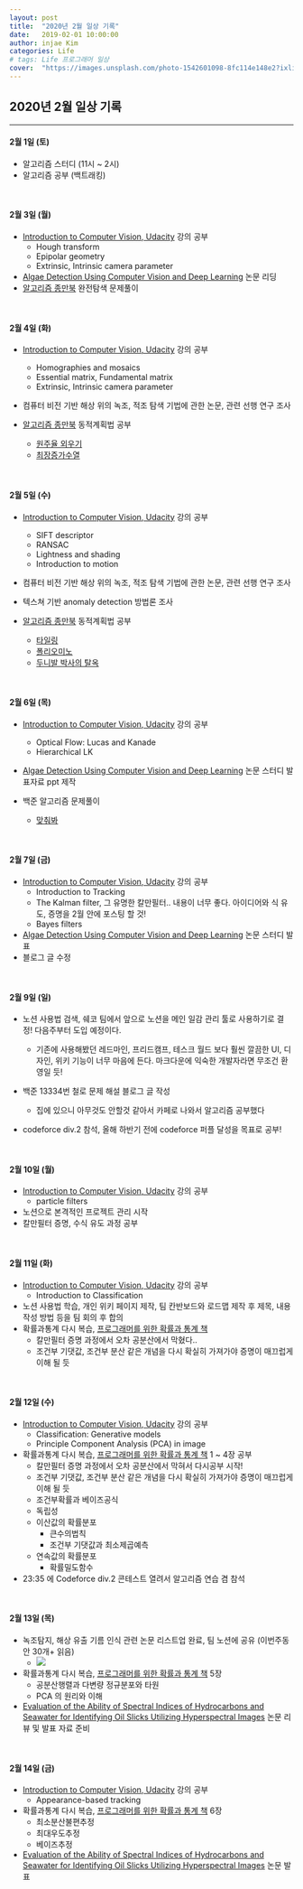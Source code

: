 ```yaml
---
layout: post
title:  "2020년 2월 일상 기록"
date:   2019-02-01 10:00:00
author: injae Kim
categories: Life
# tags:	Life 프로그래머 일상
cover:  "https://images.unsplash.com/photo-1542601098-8fc114e148e2?ixlib=rb-1.2.1&ixid=eyJhcHBfaWQiOjEyMDd9&auto=format&fit=crop&w=750&q=80"
---
```


##  2020년 2월 일상 기록
---

#### 2월 1일 (토)

- 알고리즘 스터디 (11시 ~ 2시)
- 알고리즘 공부 (백트래킹)

<br/>

#### 2월 3일 (월)

- [Introduction to Computer Vision, Udacity](https://classroom.udacity.com/courses/ud810) 강의 공부
  - Hough transform
  - Epipolar geometry
  - Extrinsic, Intrinsic camera parameter
- [Algae Detection Using Computer Vision and Deep Learning](https://arxiv.org/abs/1811.10847) 논문 리딩
- [알고리즘 종만북](http://mobile.kyobobook.co.kr/showcase/book/KOR/9788966260546) 완전탐색 문제풀이

<br/>

#### 2월 4일 (화)
- [Introduction to Computer Vision, Udacity](https://classroom.udacity.com/courses/ud810) 강의 공부
  - Homographies and mosaics
  - Essential matrix, Fundamental matrix
  - Extrinsic, Intrinsic camera parameter

- 컴퓨터 비전 기반 해상 위의 녹조, 적조 탐색 기법에 관한 논문, 관련 선행 연구 조사

- [알고리즘 종만북](http://mobile.kyobobook.co.kr/showcase/book/KOR/9788966260546) 동적계획법 공부
  - [원주율 외우기](https://www.algospot.com/judge/problem/read/PI)
  - [최장증가수열](https://www.algospot.com/judge/problem/read/LIS)

<br/>

#### 2월 5일 (수)
- [Introduction to Computer Vision, Udacity](https://classroom.udacity.com/courses/ud810) 강의 공부
  - SIFT descriptor
  - RANSAC
  - Lightness and shading
  - Introduction to motion

- 컴퓨터 비전 기반 해상 위의 녹조, 적조 탐색 기법에 관한 논문, 관련 선행 연구 조사

- 텍스쳐 기반 anomaly detection 방법론 조사

- [알고리즘 종만북](http://mobile.kyobobook.co.kr/showcase/book/KOR/9788966260546) 동적계획법 공부
  - [타일링](https://www.algospot.com/judge/problem/read/TILING2)
  - [폴리오미노](https://www.algospot.com/judge/problem/read/POLY)
  - [두니발 박사의 탈옥](https://www.algospot.com/judge/problem/read/NUMB3RS)

<br/>

#### 2월 6일 (목)

- [Introduction to Computer Vision, Udacity](https://classroom.udacity.com/courses/ud810) 강의 공부
  - Optical Flow: Lucas and Kanade
  - Hierarchical LK

- [Algae Detection Using Computer Vision and Deep Learning](https://arxiv.org/abs/1811.10847) 논문 스터디 발표자료 ppt 제작

- 백준 알고리즘 문제풀이
  - [맞춰봐](https://www.acmicpc.net/problem/1248)

<br/>

#### 2월 7일 (금)

- [Introduction to Computer Vision, Udacity](https://classroom.udacity.com/courses/ud810) 강의 공부
  - Introduction to Tracking
  - The Kalman filter, 그 유명한 칼만필터.. 내용이 너무 좋다. 아이디어와 식 유도, 증명을 2월 안에 포스팅 할 것!
  - Bayes filters
- [Algae Detection Using Computer Vision and Deep Learning](https://arxiv.org/abs/1811.10847) 논문 스터디 발표
- 블로그 글 수정

<br/>

#### 2월 9일 (일)

- 노션 사용법 검색, 쉐코 팀에서 앞으로 노션을 메인 일감 관리 툴로 사용하기로 결정! 다음주부터 도입 예정이다.
  - 기존에 사용해봤던 레드마인, 프리드캠프, 테스크 월드 보다 훨씬 깔끔한 UI, 디자인, 위키 기능이 너무 마음에 든다. 마크다운에 익숙한 개발자라면 무조건 환영일 듯!

- 백준 13334번 철로 문제 해설 블로그 글 작성
  - 집에 있으니 아무것도 안할것 같아서 카페로 나와서 알고리즘 공부했다
- codeforce div.2 참석, 올해 하반기 전에 codeforce 퍼플 달성을 목표로 공부!

<br/>

#### 2월 10일 (월)

- [Introduction to Computer Vision, Udacity](https://classroom.udacity.com/courses/ud810) 강의 공부
  - particle filters
- 노션으로 본격적인 프로젝트 관리 시작
- 칼만필터 증명, 수식 유도 과정 공부

<br/>

#### 2월 11일 (화)

- [Introduction to Computer Vision, Udacity](https://classroom.udacity.com/courses/ud810) 강의 공부
  - Introduction to Classification
- 노션 사용법 학습, 개인 위키 페이지 제작, 팀 칸반보드와 로드맵 제작 후 제목, 내용 작성 방법 등을 팀 회의 후 합의
- 확률과통계 다시 복습, [프로그래머를 위한 확률과 통계 책](http://www.yes24.com/Product/Goods/72336483) 
  - 칼만필터 증명 과정에서 오차 공분산에서 막혔다..
  - 조건부 기댓값, 조건부 분산 같은 개념을 다시 확실히 가져가야 증명이 매끄럽게 이해 될 듯

<br/>

#### 2월 12일 (수)

- [Introduction to Computer Vision, Udacity](https://classroom.udacity.com/courses/ud810) 강의 공부
  - Classification: Generative models
  - Principle Component Analysis (PCA) in image
- 확률과통계 다시 복습, [프로그래머를 위한 확률과 통계 책](http://www.yes24.com/Product/Goods/72336483) 1 ~ 4장 공부
  - 칼만필터 증명 과정에서 오차 공분산에서 막혀서 다시공부 시작!
  - 조건부 기댓값, 조건부 분산 같은 개념을 다시 확실히 가져가야 증명이 매끄럽게 이해 될 듯
  - 조건부확률과 베이즈공식
  - 독립성
  - 이산값의 확률분포
    - 큰수의법칙
    - 조건부 기댓값과 최소제곱예측
  - 연속값의 확률분포
    - 확률밀도함수
- 23:35 에 Codeforce div.2 콘테스트 열려서 알고리즘 연습 겸 참석

<br/>

#### 2월 13일 (목)

- 녹조탐지, 해상 유출 기름 인식 관련 논문 리스트업 완료, 팀 노션에 공유 (이번주동안 30개+ 읽음)
  - ![](https://injae-kim.github.io/assets/Life/paper_review.JPG)
- 확률과통계 다시 복습, [프로그래머를 위한 확률과 통계 책](http://www.yes24.com/Product/Goods/72336483) 5장
  - 공분산행렬과 다변량 정규분포와 타원
  - PCA 의 원리와 이해
- [Evaluation of the Ability of Spectral Indices of Hydrocarbons and Seawater for Identifying Oil Slicks Utilizing Hyperspectral Images](https://www.mdpi.com/2072-4292/10/3/421) 논문 리뷰 및 발표 자료 준비

<br/>

#### 2월 14일 (금)

- [Introduction to Computer Vision, Udacity](https://classroom.udacity.com/courses/ud810) 강의 공부
  - Appearance-based tracking
- 확률과통계 다시 복습, [프로그래머를 위한 확률과 통계 책](http://www.yes24.com/Product/Goods/72336483) 6장
  - 최소분산불편추정
  - 최대우도추정
  - 베이즈추정
- [Evaluation of the Ability of Spectral Indices of Hydrocarbons and Seawater for Identifying Oil Slicks Utilizing Hyperspectral Images](https://www.mdpi.com/2072-4292/10/3/421) 논문 발표

<br/>